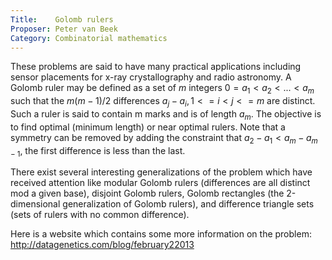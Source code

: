 ```yaml
---
Title:    Golomb rulers
Proposer: Peter van Beek
Category: Combinatorial mathematics
---
```


These problems are said to have many practical applications including sensor placements for x-ray crystallography and radio astronomy. A Golomb ruler may be defined as a set of $m$ integers $0 = a_1 < a_2 < ... < a_m$ such that the $m(m-1)/2$ differences $a_j - a_i, 1 <= i < j <= m$ are distinct. Such a ruler is said to contain m marks and is of length $a_m$. The objective is to find optimal (minimum length) or near optimal rulers. Note that a symmetry can be removed by adding the constraint that $a_2 - a_1 < a_m - a_{m-1}$, the first difference is less than the last.

There exist several interesting generalizations of the problem which have received attention like modular Golomb rulers (differences are all distinct mod a given base), disjoint Golomb rulers, Golomb rectangles (the 2-dimensional generalization of Golomb rulers), and difference triangle sets (sets of rulers with no common difference).

Here is a website which contains some more information on the problem: http://datagenetics.com/blog/february22013
